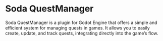 # Soda QuestManager
Soda QuestManager is a plugin for Godot Engine that offers a simple and efficient system for managing quests in games. It allows you to easily create, update, and track quests, integrating directly into the game’s flow.
